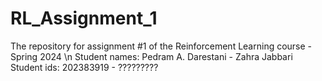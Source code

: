 # RL_Assignment_1
The repository for assignment #1 of the Reinforcement Learning course - Spring 2024 \n
Student names: Pedram A. Darestani - Zahra Jabbari
Student ids:   202383919           - ?????????
